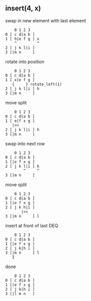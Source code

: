 ## insert(4, x)

swap in new element
with last element
```
    0 1 2 3
0 [ c d|a b ]
1 [ h|e f g ] x
    ^         ^
2 [ j k l|i ]
3 [|m n     ]
```

rotate into position
```
    0 1 2 3
0 [ c d|a b ]
1 [ x|e f g ]
   {     } rotate_left(1)
2 [ j k l|i ] h
3 [|m n     ]
```

move split
```
    0 1 2 3
0 [ c d|a b ]
1 [ e|f x g ]
   |<<
2 [ j k l|i ] h
3 [|m n     ]
```

swap into next row
```
    0 1 2 3
0 [ c d|a b ]
1 [|e f x g ]
2 [ j k l|i ] h
        ^     ^
3 [|m n     ]
```

move split
```
    0 1 2 3
0 [ c d|a b ]
1 [|e f x g ]
2 [ j k h|i ]
       |<<
3 [|m n     ] l
```

insert at front of last DEQ
```
    0 1 2 3
0 [ c d|a b ]
1 [|e f x g ]
2 [ j k|h i ]
3 [|m n     ] l
   I
```

done
```
    0 1 2 3
0 [ c d|a b ]
1 [|e f x g ]
2 [ j k|h i ]
3 [|l m n   ]
```
